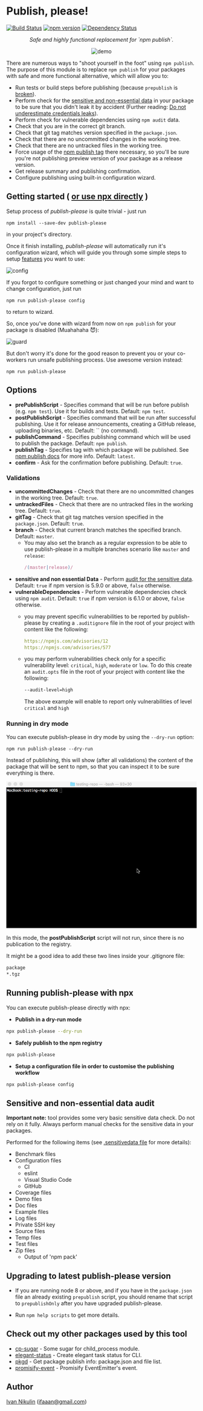 # Publish, please!

[![Build Status](https://travis-ci.org/inikulin/publish-please.svg?branch=master)](https://travis-ci.org/inikulin/publish-please)
[![npm version](https://img.shields.io/npm/v/publish-please.svg)](https://www.npmjs.com/package/publish-please)
[![Dependency Status](https://david-dm.org/inikulin/publish-please.svg)](https://david-dm.org/inikulin/publish-please)

<p align="center">
<i>Safe and highly functional replacement for `npm publish`.</i>
</p>
<p align="center">
    <img src="https://raw.githubusercontent.com/inikulin/publish-please/master/media/demo.gif" alt="demo" />
</p>

There are numerous ways to "shoot yourself in the foot" using `npm publish`. The purpose of this module is to replace
`npm publish` for your packages with safe and more functional alternative, which will allow you to:

 - Run tests or build steps before publishing (because `prepublish` is [broken](https://medium.com/greenkeeper-blog/what-is-npm-s-prepublish-and-why-is-it-so-confusing-a948373e6be1#.a40w9sdy6)).
 - Perform check for the [sensitive and non-essential data](#sensitive-information-audit) in your package to be sure that you didn't leak it by accident (Further reading: [Do not underestimate credentials leaks](https://github.com/ChALkeR/notes/blob/master/Do-not-underestimate-credentials-leaks.md)).
 - Perform check for vulnerable dependencies using `npm audit` data.
 - Check that you are in the correct git branch.
 - Check that git tag matches version specified in the `package.json`.
 - Check that there are no uncommitted changes in the working tree.
 - Check that there are no untracked files in the working tree.
 - Force usage of the [npm publish tag](https://docs.npmjs.com/cli/publish) there necessary, so you'll be sure you're not publishing preview version of your package as a release version.
 - Get release summary and publishing confirmation.
 - Configure publishing using built-in configuration wizard.

## Getting started ( [or use npx directly](#running-publish-please-with-npx) )

Setup process of *publish-please* is quite trivial - just run
```shell
npm install --save-dev publish-please
```
in your project's directory.

Once it finish installing, *publish-please* will automatically run it's configuration wizard, which will guide you
through some simple steps to setup [features](#options) you want to use:

![config](https://raw.githubusercontent.com/inikulin/publish-please/master/media/config.png)

If you forgot to configure something or just changed your mind and want to change configuration, just run
```shell
npm run publish-please config
```
to return to wizard.

So, once you've done with wizard from now on `npm publish` for your package is disabled (Muahahaha :smiling_imp:):

![guard](https://raw.githubusercontent.com/inikulin/publish-please/master/media/guard.png)

But don't worry it's done for the good reason to prevent you or your co-workers run unsafe publishing process. Use awesome version
instead:
```shell
npm run publish-please
```


## Options

 - **prePublishScript** - Specifies command that will be run before publish (e.g. `npm test`). Use it for builds and tests. Default: `npm test`.
 - **postPublishScript** - Specifies command that will be run after successful publishing. Use it for release announcements, creating a GitHub release, uploading binaries, etc. Default: `` (no command).
 - **publishCommand** - Specifies publishing command which will be used to publish the package. Default: `npm publish`.
 - **publishTag** - Specifies tag with which package will be published. See [npm publish docs](https://docs.npmjs.com/cli/publish) for more info. Default: `latest`.
 - **confirm** - Ask for the confirmation before publishing. Default: `true`.

### Validations
 - **uncommittedChanges** - Check that there are no uncommitted changes in the working tree. Default: `true`.
 - **untrackedFiles** - Check that there are no untracked files in the working tree. Default: `true`.
 - **gitTag** - Check that git tag matches version specified in the `package.json`. Default: `true`.
 - **branch** - Check that current branch matches the specified branch. Default: `master`.
    - You may also set the branch as a regular expression to be able to use publish-please in a multiple branches scenario like `master` and `release`:
        ```js
        /(master|release)/
        ``` 
 - **sensitive and non essential Data** - Perform [audit for the sensitive data](#sensitive-and-non-essential-data-audit). Default: `true` if npm version is 5.9.0 or above, `false` otherwise.
 - **vulnerableDependencies** - Perform vulnerable dependencies check using `npm audit`. Default: `true` if npm version is 6.1.0 or above, `false` otherwise.
    - you may prevent specific vulnerabilities to be reported by publish-please by creating a `.auditignore` file in the root of your project with content like the following:

        ```yaml
        https://npmjs.com/advisories/12
        https://npmjs.com/advisories/577
        ```
    - you may perform vulnerabilities check only for a specific vulnerability level: `critical`, `high`, `moderate` or `low`. 
    To do this create an `audit.opts` file in the root of your project with content like the following:
        ```sh
        --audit-level=high
        ```
        The above example will enable to report only vulnerabilities of level `critical` and `high`


### Running in dry mode

You can execute publish-please in dry mode by using the `--dry-run` option:

```shell
npm run publish-please --dry-run
```

Instead of publishing, this will show (after all validations) the content of the package that will be sent to npm, so that you can inspect it to be sure everything is there.

![dry-run-demo](media/dry-run-demo.gif)

In this mode, the **postPublishScript** script will not run, since there is no publication to the registry. 

It might be a good idea to add these two lines inside your .gitignore file:
```sh
package
*.tgz
```

## Running publish-please with npx

You can execute publish-please directly with npx:  
* **Publish in a dry-run mode**
```sh
npx publish-please --dry-run
```

* **Safely publish to the npm registry**
```sh
npx publish-please
```

* **Setup a configuration file in order to customise the publishing workflow**
```sh
npx publish-please config
```

## Sensitive and non-essential data audit
**Important note:** tool provides some very basic sensitive data check. Do not rely on it fully. Always perform manual checks for the
sensitive data in your packages.

Performed for the following items (see [.sensitivedata file](.sensitivedata) for more details):

 - Benchmark files
 - Configuration files
    - CI
    - eslint
    - Visual Studio Code
    - GitHub
 - Coverage files
 - Demo files
 - Doc files
 - Example files
 - Log files
 - Private SSH key
 - Source files
 - Temp files
 - Test files
 - Zip files
    - Output of 'npm pack'

## Upgrading to latest publish-please version

- If you are running node 8 or above, and if you have in the `package.json` file an already existing `prepublish` script, you should rename that script to `prepublishOnly` after you have upgraded publish-please. 

- Run `npm help scripts` to get more details.

## Check out my other packages used by this tool
- [cp-sugar](https://github.com/inikulin/cp-sugar) - Some sugar for child_process module.
- [elegant-status](https://github.com/inikulin/elegant-status) - Create elegant task status for CLI.
- [pkgd](https://github.com/inikulin/pkgd) - Get package publish info: package.json and file list.
- [promisify-event](https://github.com/inikulin/promisify-event) - Promisify EventEmitter's event.

## Author
[Ivan Nikulin](https://github.com/inikulin) (ifaaan@gmail.com)
